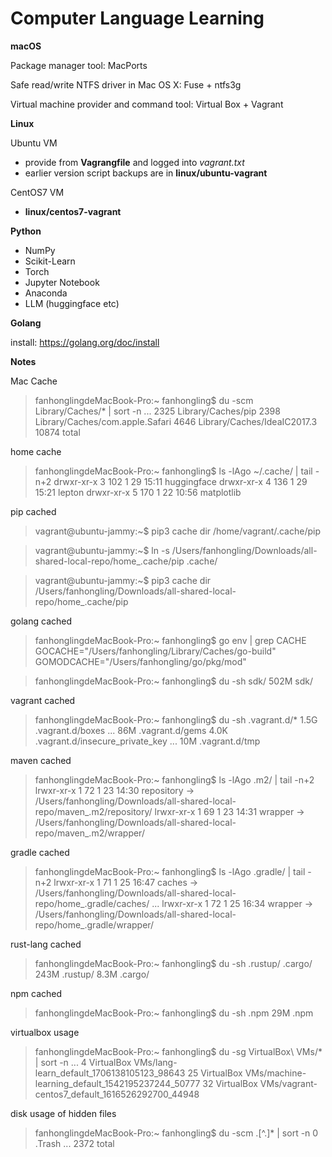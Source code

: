 # Computer Language Learning

**macOS**

Package manager tool: MacPorts

Safe read/write NTFS driver in Mac OS X: Fuse + ntfs3g

Virtual machine provider and command tool: Virtual Box + Vagrant

**Linux**

Ubuntu VM

+ provide from __Vagrangfile__ and logged into _vagrant.txt_
+ earlier version script backups are in __linux/ubuntu-vagrant__

CentOS7 VM

+ __linux/centos7-vagrant__

**Python**

- NumPy
- Scikit-Learn
- Torch
- Jupyter Notebook
- Anaconda
- LLM (huggingface etc)

**Golang**

install: <https://golang.org/doc/install>

**Notes**

Mac Cache

> fanhonglingdeMacBook-Pro:~ fanhongling$ du -scm Library/Caches/* | sort -n
> ...
> 2325	Library/Caches/pip
> 2398	Library/Caches/com.apple.Safari
> 4646	Library/Caches/IdeaIC2017.3
> 10874	total

home cache

> fanhonglingdeMacBook-Pro:~ fanhongling$ ls -lAgo ~/.cache/ | tail -n+2
> drwxr-xr-x  3   102  1 29 15:11 huggingface
> drwxr-xr-x  4   136  1 29 15:21 lepton
> drwxr-xr-x  5   170  1 22 10:56 matplotlib

pip cached

> vagrant@ubuntu-jammy:~$ pip3 cache dir
> /home/vagrant/.cache/pip

> vagrant@ubuntu-jammy:~$ ln -s /Users/fanhongling/Downloads/all-shared-local-repo/home_.cache/pip .cache/

> vagrant@ubuntu-jammy:~$ pip3 cache dir
> /Users/fanhongling/Downloads/all-shared-local-repo/home_.cache/pip


golang cached

> fanhonglingdeMacBook-Pro:~ fanhongling$ go env | grep CACHE
> GOCACHE="/Users/fanhongling/Library/Caches/go-build"
> GOMODCACHE="/Users/fanhongling/go/pkg/mod"

> fanhonglingdeMacBook-Pro:~ fanhongling$ du -sh sdk/
> 502M	sdk/

vagrant cached

> fanhonglingdeMacBook-Pro:~ fanhongling$ du -sh .vagrant.d/*
> 1.5G	.vagrant.d/boxes
> ...
>  86M	.vagrant.d/gems
> 4.0K	.vagrant.d/insecure_private_key
> ...
>  10M	.vagrant.d/tmp

maven cached

>fanhonglingdeMacBook-Pro:~ fanhongling$ ls -lAgo .m2/ | tail -n+2
> lrwxr-xr-x  1   72  1 23 14:30 repository -> /Users/fanhongling/Downloads/all-shared-local-repo/maven_.m2/repository/
> lrwxr-xr-x  1   69  1 23 14:31 wrapper -> /Users/fanhongling/Downloads/all-shared-local-repo/maven_.m2/wrapper/

gradle cached

>fanhonglingdeMacBook-Pro:~ fanhongling$ ls -lAgo .gradle/ | tail -n+2
> lrwxr-xr-x   1    71  1 25 16:47 caches -> /Users/fanhongling/Downloads/all-shared-local-repo/home_.gradle/caches/
> ... 
> lrwxr-xr-x   1    72  1 25 16:34 wrapper -> /Users/fanhongling/Downloads/all-shared-local-repo/home_.gradle/wrapper/

rust-lang cached

> fanhonglingdeMacBook-Pro:~ fanhongling$ du -sh .rustup/ .cargo/
> 243M	.rustup/
> 8.3M	.cargo/

npm cached

> fanhonglingdeMacBook-Pro:~ fanhongling$ du -sh .npm
> 29M	.npm

virtualbox usage

>fanhonglingdeMacBook-Pro:~ fanhongling$ du -sg VirtualBox\ VMs/* | sort -n
> ...
> 4	VirtualBox VMs/lang-learn_default_1706138105123_98643
> 25	VirtualBox VMs/machine-learning_default_1542195237244_50777
> 32	VirtualBox VMs/vagrant-centos7_default_1616526292700_44948


disk usage of hidden files

> fanhonglingdeMacBook-Pro:~ fanhongling$ du -scm .[^.]* | sort -n
> 0	.Trash
> ...
> 2372	total
